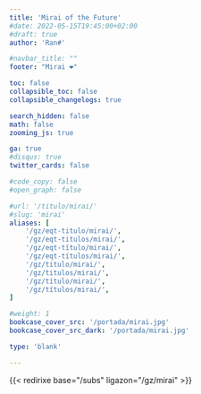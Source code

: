 ```yaml
---
title: 'Mirai of the Future'
#date: 2022-05-15T19:45:00+02:00
#draft: true
author: 'Ran#'

#navbar_title: ""
footer: "Mirai ❤️"

toc: false
collapsible_toc: false
collapsible_changelogs: true

search_hidden: false
math: false
zooming_js: true

ga: true
#disqus: true
twitter_cards: false

#code_copy: false
#open_graph: false

#url: '/titulo/mirai/'
#slug: 'mirai'
aliases: [
    '/gz/eqt-titulo/mirai/',
    '/gz/eqt-titulos/mirai/',
    '/gz/eqt-título/mirai/',
    '/gz/eqt-títulos/mirai/',
    '/gz/titulo/mirai/',
    '/gz/titulos/mirai/',
    '/gz/título/mirai/',
    '/gz/títulos/mirai/',
]

#weight: 1
bookcase_cover_src: '/portada/mirai.jpg'
bookcase_cover_src_dark: '/portada/mirai.jpg'

type: 'blank'

---
```


{{< redirixe base="/subs" ligazon="/gz/mirai" >}}
